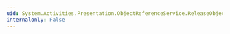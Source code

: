 ```yaml
---
uid: System.Activities.Presentation.ObjectReferenceService.ReleaseObjectReference(System.Guid)
internalonly: False
---
```

